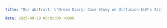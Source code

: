 ```yaml
---
title: "Our abstract: \"Dream Diary: Case Study on Diffusion LLM’s Arithmetic Behavior\" submitted Neurips WiML is accepted!"

date: 2025-09-28 00:01:00 +0800
---
```

